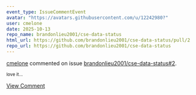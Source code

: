 ```yaml
---
event_type: IssueCommentEvent
avatar: "https://avatars.githubusercontent.com/u/12242980?"
user: cmelone
date: 2025-10-13
repo_name: brandonlieu2001/cse-data-status
html_url: https://github.com/brandonlieu2001/cse-data-status/pull/2
repo_url: https://github.com/brandonlieu2001/cse-data-status
---
```


<a href='https://github.com/cmelone' target='_blank'>cmelone</a> commented on issue <a href='https://github.com/brandonlieu2001/cse-data-status/pull/2' target='_blank'>brandonlieu2001/cse-data-status#2</a>.

<small>love it...</small>

<a href='https://github.com/brandonlieu2001/cse-data-status/pull/2' target='_blank'>View Comment</a>